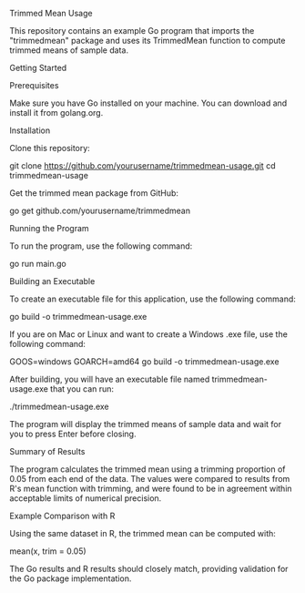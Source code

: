 Trimmed Mean Usage

This repository contains an example Go program that imports the "trimmedmean" package and uses its TrimmedMean function to compute trimmed means of sample data.

Getting Started

Prerequisites

Make sure you have Go installed on your machine. You can download and install it from golang.org.

Installation

Clone this repository:

git clone https://github.com/yourusername/trimmedmean-usage.git
cd trimmedmean-usage

Get the trimmed mean package from GitHub:

go get github.com/yourusername/trimmedmean

Running the Program

To run the program, use the following command:

go run main.go

Building an Executable

To create an executable file for this application, use the following command:

go build -o trimmedmean-usage.exe

If you are on Mac or Linux and want to create a Windows .exe file, use the following command:

GOOS=windows GOARCH=amd64 go build -o trimmedmean-usage.exe

After building, you will have an executable file named trimmedmean-usage.exe that you can run:

./trimmedmean-usage.exe

The program will display the trimmed means of sample data and wait for you to press Enter before closing.

Summary of Results

The program calculates the trimmed mean using a trimming proportion of 0.05 from each end of the data. The values were compared to results from R's mean function with trimming, and were found to be in agreement within acceptable limits of numerical precision.

Example Comparison with R

Using the same dataset in R, the trimmed mean can be computed with:

mean(x, trim = 0.05)

The Go results and R results should closely match, providing validation for the Go package implementation.


